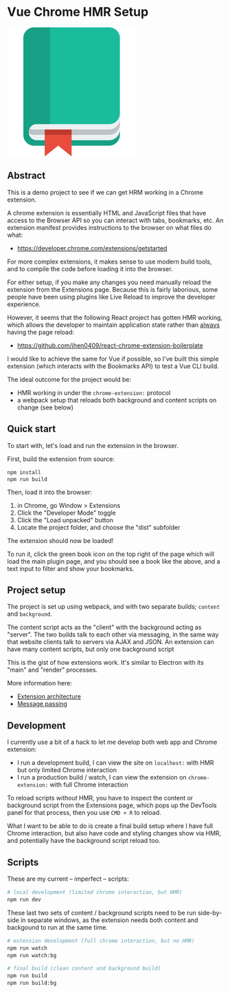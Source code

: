 # Vue Chrome HMR Setup

<img src="public/assets/logo.png" height="300" />

## Abstract

This is a demo project to see if we can get HRM working in a Chrome extension.

A chrome extension is essentially HTML and JavaScript files that have access to the Browser API so you can interact with tabs, bookmarks, etc. An extension manifest provides instructions to the browser on what files do what:

- https://developer.chrome.com/extensions/getstarted

For more complex extensions, it makes sense to use modern build tools, and to compile the code before loading it into the browser.

For either setup, if you make any changes you need manually reload the extension from the Extensions page. Because this is fairly laborious, some people have been using plugins like Live Reload to improve the developer experience.

However, it seems that the following React project has gotten HMR working, which allows the developer to maintain application state rather than [always](https://github.com/rubenspgcavalcante/webpack-chrome-extension-reloader/issues/72) having the page reload:

- https://github.com/jhen0409/react-chrome-extension-boilerplate

I would like to achieve the same for Vue if possible, so I've built this simple extension (which interacts with the Bookmarks API) to test a Vue CLI build.

The ideal outcome for the project would be:

- HMR working in under the `chrome-extension:` protocol
- a webpack setup that reloads both background and content scripts on change (see below)

## Quick start

To start with, let's load and run the extension in the browser.

First, build the extension from source:

```
npm install
npm run build
```

Then, load it into the browser:

1. in Chrome, go Window > Extensions
2. Click the "Developer Mode" toggle
3. Click the "Load unpacked" button
4. Locate the project folder, and choose the "dist" subfolder

The extension should now be loaded!

To run it, click the green book icon on the top right of the page which will load the main plugin page, and you should see a book like the above, and a text input to filter and show your bookmarks.

## Project setup

The project is set up using webpack, and with two separate builds; `content` and `background`.

The content script acts as the "client" with the background acting as "server". The two builds talk to each other via messaging, in the same way that website clients talk to servers via AJAX and JSON. An extension can have many content scripts, but only one background script

This is the gist of how extensions work. It's similar to Electron with its "main" and "render" processes.

More information here:

- [Extension architecture](https://developer.chrome.com/extensions/overview#arch)
- [Message passing](https://developer.chrome.com/extensions/messaging)


## Development


I currently use a bit of a hack to let me develop both web app and Chrome extension:

- I run a development build, I can view the site on `localhost:` with HMR but only limited Chrome interaction
- I run a production build / watch, I can view the extension on `chrome-extension:` with full Chrome interaction

To reload scripts *without* HMR, you have to inspect the content or background script from the Extensions page, which pops up the DevTools panel for that process, then you use `CMD + R` to reload.

What I want to be able to do is create a final build setup where I have full Chrome interaction, but also have code and styling changes show via HMR, and potentially have the background script reload too.


## Scripts

These are my current – imperfect – scripts:

```bash
# local development (limited chrome interaction, but HMR)
npm run dev
```

These last two sets of content / background scripts need to be run side-by-side in separate windows, as the extension needs both content and backgound to run at the same time.

```bash
# extension development (full chrome interaction, but no HMR)
npm run watch
npm run watch:bg
```

```bash
# final build (clean content and background build)
npm run build
npm run build:bg
```


